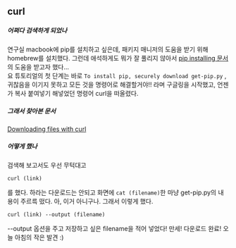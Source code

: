 ## curl

##### 어쩌다 검색하게 되었나
연구실 macbook에 pip를 설치하고 싶은데, 패키지 매니저의 도움을 받기 위해 homebrew를 설치했다.
그런데 애석하게도 뭐가 잘 풀리지 않아서 [pip installing 문서](https://pip.readthedocs.io/en/stable/installing/)의 도움을 받고자 했다...
<br> 요 튜토리얼의 첫 단계는 바로 ```To install pip, securely download get-pip.py``` , 
귀찮음을 이기지 못하고 모든 것을 명령어로 해결할거야!! 라며 구글링을 시작했고, 언젠가 복사 붙여넣기 해넣었던 명령어 curl을 떠올렸다.
 
##### 그래서 찾아본 문서 
[Downloading files with curl](http://www.compciv.org/recipes/cli/downloading-with-curl/)

##### 어떻게 했나
검색해 보고서도 우선 무턱대고 
```
curl (link)
```
를 했다. 하라는 다운로드는 안되고 화면에 ```cat (filename)```한 마냥 get-pip.py의 내용이 주르륵 떴다. 아, 이거 아니구나. 그래서 이렇게 했다.
```
curl (link) --output (filename)
```
--output 옵션을 주고 저장하고 싶은 filename을 적어 넣었다! 만세! 다운로드 완료! 오늘 아침의 작은 발견 :)
